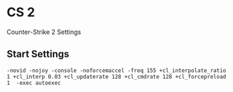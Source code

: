 # CS 2

Counter-Strike 2 Settings


## Start Settings

`-novid -nojoy -console -noforcemaccel -freq 155 +cl_interpolate_ratio 1 +cl_interp 0.03 +cl_updaterate 128 +cl_cmdrate 128 +cl_forcepreload 1  -exec autoexec`




